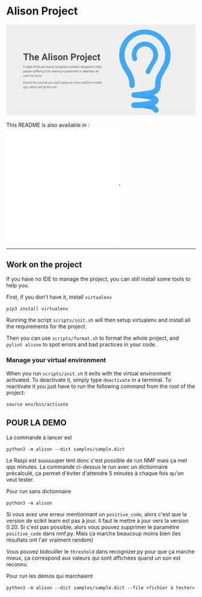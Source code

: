 # Alison Project

![Alison Project](./docs/images/banner.png)

This README is also available in : ![english](./README.md), ![french](./README_FR.md)

---

## Work on the project

If you have no IDE to manage the project, you can still install some tools to help you.

First, if you don't have it, install `virtualenv`

```
pip3 install virtualenv
```

Running the script `scripts/init.sh` will then setup virtualenv and install all the requirements for the project.

Then you can use `scripts/format.sh` to format the whole project, and `pylint alison` to spot errors and bad practices in your code.

### Manage your virtual environment

When you run `scripts/init.sh` it exits with the virtual environment activated. To deactivate it, simply type `deactivate` in a terminal.
To reactivate it you just have to run the following command from the root of the project:

```
source env/bin/activate
```

## POUR LA DEMO

La commande à lancer est

```
python3 -m alison --dict samples/sample.dict
```

Le Raspi est suuuuuper lent donc c'est possible de run NMF mais ça met qqs minutes. La commande
ci-dessus le run avec un dictionnaire précalculé, ça permet d'éviter d'attendre 5 minutes à chaque
fois qu'on veut tester.

Pour run sans dictionnaire

```
python3 -m alison
```

Si vous avez une erreur mentionnant un `positive_code`, alors c'est que la version de
scikit learn est pas à jour. Il faut le mettre à jour vers la version 0.20. Si c'est
pas possible, alors vous pouvez supprimer le paramètre `positive_code` dans nmf.py. Mais
ça marche beaucoup moins bien (les résultats ont l'air vraiment random)

Vous pouvez bidouiller le `threshold`  dans recognizer.py pour que ça marche mieux, ça correspond
aux valeurs qui sont affichées quand un son est reconnu

Pour run les démos qui marchaient

```
python3 -m alison --dict samples/sample.dict --file <fichier à tester>
```
